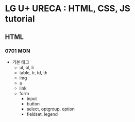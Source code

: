 # LG U+ URECA : HTML, CSS, JS tutorial
## HTML
### 0701 MON
- 기본 태그
  - ul, ol, li
  - table, tr, td, th
  - img
  - a
  - link
  - form
    - input
    - button
    - select, optgroup, option
    - fieldset, legend